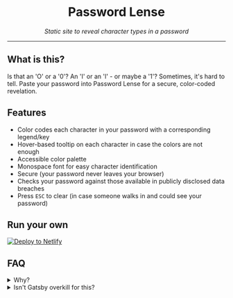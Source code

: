 <div align="center">
  <h1>Password Lense</h1>
  <p>
    <em>Static site to reveal character types in a password</em>
  </p>
</div>
<hr>

## What is this?

Is that an 'O' or a '0'? An 'I' or an 'l' - or maybe a '1'? Sometimes, it's hard
to tell. Paste your password into Password Lense for a secure, color-coded
revelation.

## Features

- Color codes each character in your password with a corresponding legend/key
- Hover-based tooltip on each character in case the colors are not enough
- Accessible color palette
- Monospace font for easy character identification
- Secure (your password never leaves your browser)
- Checks your password against those available in publicly disclosed data
  breaches
- Press `ESC` to clear (in case someone walks in and could see your password)

## Run your own

[![Deploy to Netlify][deploy-image]][deploy-link]

## FAQ

<details>
  <summary>Why?</summary>
  <p>Because a co-worker asked for it.</p>
</details>

<details>
  <summary>Isn't Gatsby overkill for this?</summary>
  <p>Completely. But I like using it.</p>
</details>

[deploy-image]: https://www.netlify.com/img/deploy/button.svg
[deploy-link]:
  https://app.netlify.com/start/deploy?repository=https://github.com/wKovacs64/pwl
